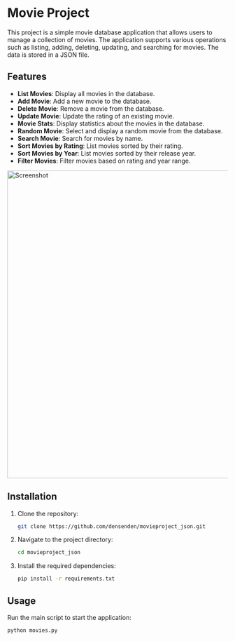 # Movie Project

This project is a simple movie database application that allows users to manage a collection of movies. The application supports various operations such as listing, adding, deleting, updating, and searching for movies. The data is stored in a JSON file.

## Features

- **List Movies**: Display all movies in the database.
- **Add Movie**: Add a new movie to the database.
- **Delete Movie**: Remove a movie from the database.
- **Update Movie**: Update the rating of an existing movie.
- **Movie Stats**: Display statistics about the movies in the database.
- **Random Movie**: Select and display a random movie from the database.
- **Search Movie**: Search for movies by name.
- **Sort Movies by Rating**: List movies sorted by their rating.
- **Sort Movies by Year**: List movies sorted by their release year.
- **Filter Movies**: Filter movies based on rating and year range.

<img width="702" alt="Screenshot" src="https://github.com/user-attachments/assets/e5920f87-e799-43db-a284-9a701671e70e" />


## Installation

1. Clone the repository:
    ```sh
    git clone https://github.com/densenden/movieproject_json.git
    ```
2. Navigate to the project directory:
    ```sh
    cd movieproject_json
    ```
3. Install the required dependencies:
    ```sh
    pip install -r requirements.txt
    ```

## Usage

Run the main script to start the application:
```sh
python movies.py
